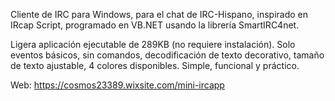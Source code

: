 Cliente de IRC para Windows, para el chat de IRC-Hispano, inspirado en IRcap Script, programado en VB.NET usando la librería SmartIRC4net.

Ligera aplicación ejecutable de 289KB (no requiere instalación). 
Solo eventos básicos, sin comandos, decodificación de texto decorativo, tamaño de texto ajustable, 4 colores disponibles. 
Simple, funcional y práctico.

Web: https://cosmos23389.wixsite.com/mini-ircapp
